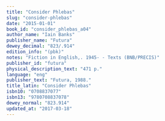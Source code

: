 ```yaml
---
title: "Consider Phlebas"
slug: "consider-phlebas"
date: "2015-01-01"
book_id: "consider_phlebas_a04"
author_name: "Iain Banks"
publisher_name: "Futura"
dewey_decimal: "823/.914"
edition_info: "(pbk)"
notes: "Fiction in English,. 1945- - Texts (BNB/PRECIS)"
publisher_id: "futura"
physical_description_text: "471 p."
language: "eng"
publisher_text: "Futura, 1988."
title_latin: "Consider Phlebas"
isbn10: "0708837077"
isbn13: "9780708837078"
dewey_normal: "823.914"
updated_at: "2017-03-18"
---
```


